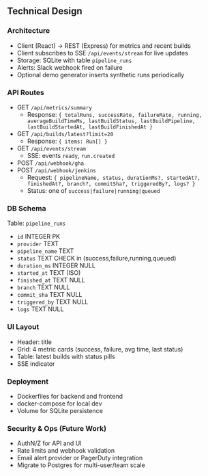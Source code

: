 ## Technical Design

### Architecture
- Client (React) → REST (Express) for metrics and recent builds
- Client subscribes to SSE `/api/events/stream` for live updates
- Storage: SQLite with table `pipeline_runs`
- Alerts: Slack webhook fired on failure
- Optional demo generator inserts synthetic runs periodically

### API Routes
- GET `/api/metrics/summary`
  - Response: `{ totalRuns, successRate, failureRate, running, averageBuildTimeMs, lastBuildStatus, lastBuildPipeline, lastBuildStartedAt, lastBuildFinishedAt }`
- GET `/api/builds/latest?limit=20`
  - Response: `{ items: Run[] }`
- GET `/api/events/stream`
  - SSE: events `ready`, `run.created`
- POST `/api/webhook/gha`
- POST `/api/webhook/jenkins`
  - Request: `{ pipelineName, status, durationMs?, startedAt?, finishedAt?, branch?, commitSha?, triggeredBy?, logs? }`
  - Status: one of `success|failure|running|queued`

### DB Schema
Table: `pipeline_runs`
- `id` INTEGER PK
- `provider` TEXT
- `pipeline_name` TEXT
- `status` TEXT CHECK in (success,failure,running,queued)
- `duration_ms` INTEGER NULL
- `started_at` TEXT (ISO)
- `finished_at` TEXT NULL
- `branch` TEXT NULL
- `commit_sha` TEXT NULL
- `triggered_by` TEXT NULL
- `logs` TEXT NULL

### UI Layout
- Header: title
- Grid: 4 metric cards (success, failure, avg time, last status)
- Table: latest builds with status pills
- SSE indicator

### Deployment
- Dockerfiles for backend and frontend
- docker-compose for local dev
- Volume for SQLite persistence

### Security & Ops (Future Work)
- AuthN/Z for API and UI
- Rate limits and webhook validation
- Email alert provider or PagerDuty integration
- Migrate to Postgres for multi-user/team scale

